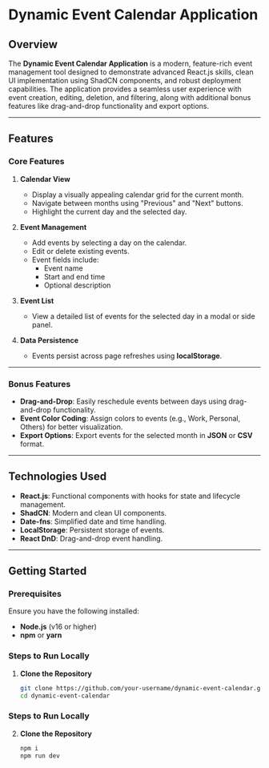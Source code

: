 # Dynamic Event Calendar Application  

## **Overview**  
The **Dynamic Event Calendar Application** is a modern, feature-rich event management tool designed to demonstrate advanced React.js skills, clean UI implementation using ShadCN components, and robust deployment capabilities. The application provides a seamless user experience with event creation, editing, deletion, and filtering, along with additional bonus features like drag-and-drop functionality and export options.

---

## **Features**  

### **Core Features**  
1. **Calendar View**  
   - Display a visually appealing calendar grid for the current month.  
   - Navigate between months using "Previous" and "Next" buttons.  
   - Highlight the current day and the selected day.  

2. **Event Management**  
   - Add events by selecting a day on the calendar.  
   - Edit or delete existing events.  
   - Event fields include:  
     - Event name  
     - Start and end time  
     - Optional description  

3. **Event List**  
   - View a detailed list of events for the selected day in a modal or side panel.  

4. **Data Persistence**  
   - Events persist across page refreshes using **localStorage**.  

---

### **Bonus Features**  
- **Drag-and-Drop**: Easily reschedule events between days using drag-and-drop functionality.  
- **Event Color Coding**: Assign colors to events (e.g., Work, Personal, Others) for better visualization.  
- **Export Options**: Export events for the selected month in **JSON** or **CSV** format.  

---

## **Technologies Used**  
- **React.js**: Functional components with hooks for state and lifecycle management.  
- **ShadCN**: Modern and clean UI components.  
- **Date-fns**: Simplified date and time handling.  
- **LocalStorage**: Persistent storage of events.  
- **React DnD**: Drag-and-drop event handling.  

---

## **Getting Started**  

### **Prerequisites**  
Ensure you have the following installed:  
- **Node.js** (v16 or higher)  
- **npm** or **yarn**  

### **Steps to Run Locally**  
1. **Clone the Repository**  
   ```bash  
   git clone https://github.com/your-username/dynamic-event-calendar.git  
   cd dynamic-event-calendar  

### **Steps to Run Locally**  
2. **Clone the Repository**  
   ```bash  
   npm i 
   npm run dev

